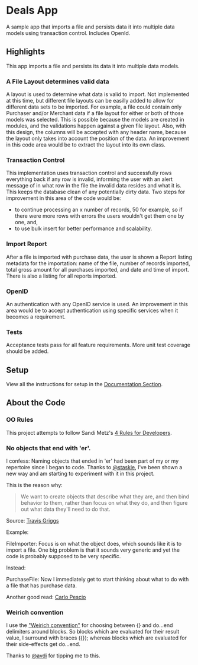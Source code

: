 # Deals App

A sample app that imports a file and persists data it into multiple data models using transaction control. Includes OpenId.

## Highlights

This app imports a file and persists its data it into multiple data models.

### A File Layout determines valid data
A layout is used to determine what data is valid to import. Not implemented at this time, but different file layouts can be easilly added to allow for different data sets to be imported. For example, a file could contain only Purchaser and/or Merchant data if a file layout for either or both of those models was selected. This is possible because the models are created in modules, and the validations happen against a given file layout. Also, with this design, the columns will be accepted with any header name, because the layout only takes into account the position of the data. An improvement in this code area would be to extract the layout into its own class.

### Transaction Control
This implementation uses transaction control and successfully rows everything back if any row is invalid, informing the user with an alert message of in what row in the file the invalid data resides and what it is. This keeps the database clean of any potentially dirty data. Two steps for improvement in this area of the code would be:

- to continue processing an x number of records, 50 for example, so if there were more rows with errors the users wouldn't get them one by one, and,
- to use bulk insert for better performance and scalability.

### Import Report
After a file is imported with purchase data, the user is shown a Report listing metadata for the importation: name of the file, number of records imported, total gross amount for all purchases imported, and date and time of import. There is also a listing for all reports imported.

### OpenID
An authentication with any OpenID service is used. An improvement in this area would be to accept authentication using specific services when it becomes a requirement.

### Tests
Acceptance tests pass for all feature requirements. More unit test coverage should be added.

## Setup
View all the instructions for setup in the [Documentation Section](README.rdoc).

## About the Code

### OO Rules

This project attempts to follow Sandi Metz's [4 Rules for Developers](http://robots.thoughtbot.com/post/50655960596/sandi-metz-rules-for-developers).

### No objects that end with 'er'.

I confess: Naming objects that ended in 'er' had been part of my or my repertoire since I began to code. Thanks to [@staskie](http://github.com/staskie), I've been shown a new way and am starting to experiment with it in this project.

This is the reason why:

> We want to create objects that describe what they are, and then bind behavior to them,
> rather than focus on what they do, and then figure out what data they'll need to do that.

Source: [Travis Griggs](http://objology.blogspot.com/2011/09/one-of-best-bits-of-programming-advice.html)

Example:

FileImporter: Focus is on what the object does, which sounds like it is to import a file. One big problem is that it sounds very generic and yet the code is probably supposed to be very specific.

Instead:

PurchaseFile: Now I immediately get to start thinking about what to do with a file that has purchase data.

Another good read: [Carlo Pescio](http://www.carlopescio.com/2011/04/your-coding-conventions-are-hurting-you.html)

### Weirich convention

I use the ["Weirich convention"](http://onestepback.org/index.cgi/Tech/Ruby/BraceVsDoEnd.rdoc) for choosing between {} and do...end delimiters around blocks. So blocks which are evaluated for their result value, I surround with braces ({}); whereas blocks which are evaluated for their side-effects get do...end.

Thanks to [@avdi](http://github.com/avdi) for tipping me to this.